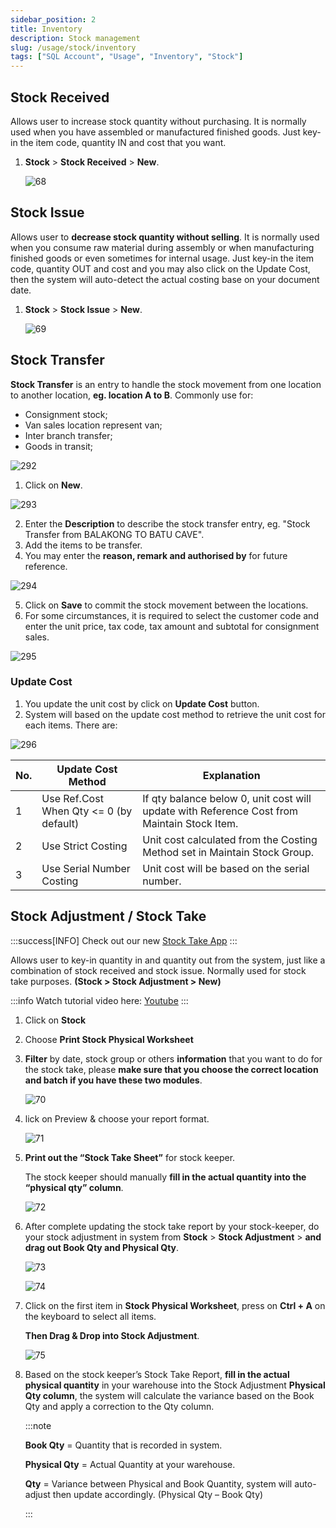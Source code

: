 ```yaml
---
sidebar_position: 2
title: Inventory
description: Stock management
slug: /usage/stock/inventory
tags: ["SQL Account", "Usage", "Inventory", "Stock"]
---
```


## Stock Received

Allows user to increase stock quantity without purchasing. It is normally used when you have assembled or manufactured finished goods. Just key-in the item code, quantity IN and cost that you want.

1. **Stock** > **Stock Received** > **New**.

   ![68](../../../static/img/getting-started/user-guide/67.png)

## Stock Issue

Allows user to **decrease stock quantity without selling**. It is normally used when you consume raw material during assembly or when manufacturing finished goods or even sometimes for internal usage. Just key-in the item code, quantity OUT and cost and you may also click on the Update Cost, then the system will auto-detect the actual costing base on your document date.

1. **Stock** > **Stock Issue** > **New**.

   ![69](../../../static/img/getting-started/user-guide/68.png)

## Stock Transfer 
**Stock Transfer** is an entry to handle the stock movement from one location to another location, **eg. location A to B**. Commonly use for:
- Consignment stock;
- Van sales location represent van;
- Inter branch transfer;
- Goods in transit;

![292](../../../static/img/getting-started/user-guide/63jt.png)

1. Click on **New**.

![293](../../../static/img/getting-started/user-guide/64jt.png)

2. Enter the **Description** to describe the stock transfer entry, eg. "Stock Transfer from BALAKONG TO BATU CAVE".
3. Add the items to be transfer.
4. You may enter the **reason, remark and authorised by** for future reference.

![294](../../../static/img/getting-started/user-guide/65jt.png)

5. Click on **Save** to commit the stock movement between the locations.
6. For some circumstances, it is required to select the customer code and enter the unit price, tax code, tax amount and subtotal for consignment sales.

![295](../../../static/img/getting-started/user-guide/66jt.png)

### Update Cost
1. You update the unit cost by click on **Update Cost** button.
2. System will based on the update cost method to retrieve the unit cost for each items. There are:

![296](../../../static/img/getting-started/user-guide/67jt.png)

<table class="table-small">
  <thead>
    <tr>
      <th>No.</th>
      <th>Update Cost Method</th>
      <th>Explanation</th>
    </tr>
  </thead>
  <tbody>
    <tr>
      <td>1</td>
      <td>Use Ref.Cost When Qty &lt;= 0 (by default)</td>
      <td>If qty balance below 0, unit cost will update with Reference Cost from Maintain Stock Item.</td>
    </tr>
    <tr>
      <td>2</td>
      <td>Use Strict Costing</td>
      <td>Unit cost calculated from the Costing Method set in Maintain Stock Group.</td>
    </tr>
    <tr>
      <td>3</td>
      <td>Use Serial Number Costing</td>
      <td>Unit cost will be based on the serial number.</td>
    </tr>
  </tbody>
</table>


## Stock Adjustment / Stock Take

:::success[INFO]
Check out our new [Stock Take App](https://www.sql.com.my/sqlstocktake/)
:::

Allows user to key-in quantity in and quantity out from the system, just like a combination of stock received and stock issue. Normally used for stock take purposes. **(Stock > Stock Adjustment > New)**

:::info
Watch tutorial video here: [Youtube](https://www.youtube.com/watch?v=uEbCRAftQ4A&feature=youtu.be)
:::

1. Click on **Stock**

2. Choose **Print Stock Physical Worksheet**

3. **Filter** by date, stock group or others **information** that you want to do for the stock take, please **make sure that you choose the correct location and batch if you have these two modules**.

   ![70](../../../static/img/getting-started/user-guide/69.png)

4. lick on Preview & choose your report format.

   ![71](../../../static/img/getting-started/user-guide/70.png)

5. **Print out the “Stock Take Sheet”** for stock keeper.

   The stock keeper should manually **fill in the actual quantity into the “physical qty” column**.

   ![72](../../../static/img/getting-started/user-guide/71.png)

6. After complete updating the stock take report by your stock-keeper, do your stock adjustment in system from **Stock** > **Stock Adjustment** > **and drag out Book Qty and Physical Qty**.

   ![73](../../../static/img/getting-started/user-guide/72.png)

   ![74](../../../static/img/getting-started/user-guide/73.png)

7. Click on the first item in **Stock Physical Worksheet**, press on **Ctrl + A** on the keyboard to select all items.

   **Then Drag & Drop into Stock Adjustment**.

   ![75](../../../static/img/getting-started/user-guide/74.png)

8. Based on the stock keeper’s Stock Take Report, **fill in the actual physical quantity** in your warehouse into the Stock Adjustment **Physical Qty column**, the system will calculate the variance based on the Book Qty and apply a correction to the Qty column.

   :::note

   **Book Qty** = Quantity that is recorded in system.

   **Physical Qty** = Actual Quantity at your warehouse.

   **Qty** = Variance between Physical and Book Quantity, system will auto-adjust then update accordingly. (Physical Qty – Book Qty)

   :::
